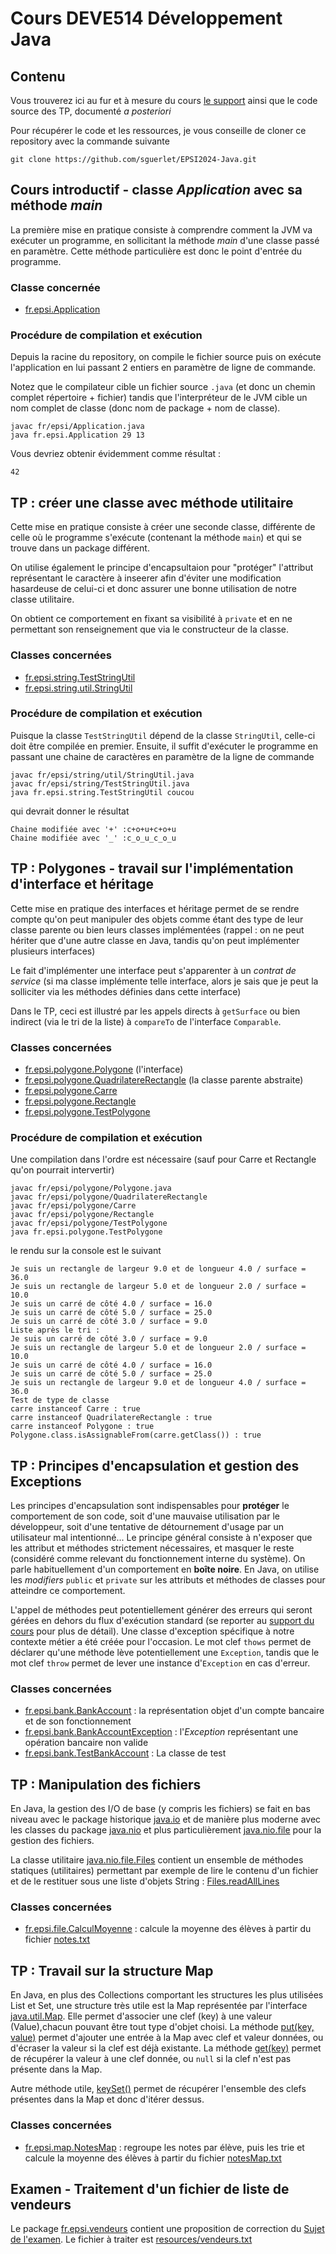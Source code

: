 # Cours DEVE514 Développement Java

## Contenu
Vous trouverez ici au fur et à mesure du cours [le support](Java%20-%20les%20fondamentaux%202023-2024.pdf) ainsi que le code source des TP, documenté _a posteriori_

Pour récupérer le code et les ressources, je vous conseille de cloner ce repository avec la commande suivante

```
git clone https://github.com/sguerlet/EPSI2024-Java.git
``` 

## Cours introductif - classe _Application_ avec sa méthode _main_

La première mise en pratique consiste à comprendre comment la JVM va exécuter un programme, en sollicitant la méthode _main_ d'une classe passé en paramètre. Cette méthode particulière est donc le point d'entrée du programme.

### Classe concernée
- [fr.epsi.Application](fr/epsi/Application.java)

###  Procédure de compilation et exécution
Depuis la racine du repository, on compile le fichier source puis on exécute l'application en lui passant 2 entiers en paramètre de ligne de commande.

Notez que le compilateur cible un fichier source `.java` (et donc un chemin complet répertoire + fichier) tandis que l'interpréteur de le JVM cible un nom complet de classe (donc nom de package + nom de classe).
```
javac fr/epsi/Application.java
java fr.epsi.Application 29 13
```
Vous devriez obtenir évidemment comme résultat :

```
42
```

## TP : créer une classe avec méthode utilitaire

Cette mise en pratique consiste à créer une seconde classe, différente de celle où le programme s'exécute (contenant la méthode `main`) et qui se trouve dans un package différent.

On utilise également le principe d'encapsultaion pour "protéger" l'attribut représentant le caractère à inseerer afin d'éviter une modification hasardeuse de celui-ci et donc assurer une bonne utilisation de notre classe utilitaire.

On obtient ce comportement en fixant sa visibilité à `private` et en ne permettant son renseignement que via le constructeur de la classe.

### Classes concernées
- [fr.epsi.string.TestStringUtil](fr/epsi/string/TestStringUtil.java)
- [fr.epsi.string.util.StringUtil](fr/epsi/string/util/StringUtil.java)

###  Procédure de compilation et exécution

Puisque la classe `TestStringUtil` dépend de la classe `StringUtil`, celle-ci doit être compilée en premier. Ensuite, il suffit d'exécuter le programme en passant une chaine de caractères en paramètre de la ligne de commande

```
javac fr/epsi/string/util/StringUtil.java
javac fr/epsi/string/TestStringUtil.java
java fr.epsi.string.TestStringUtil coucou
```

qui devrait donner le résultat

```
Chaine modifiée avec '+' :c+o+u+c+o+u
Chaine modifiée avec '_' :c_o_u_c_o_u
```

## TP : Polygones - travail sur l'implémentation d'interface et héritage

Cette mise en pratique des interfaces et héritage permet de se rendre compte qu'on peut manipuler des objets comme étant des type de leur classe parente ou bien leurs classes implémentées (rappel : on ne peut hériter que d'une autre classe en Java, tandis qu'on peut implémenter plusieurs interfaces)

Le fait d'implémenter une interface peut s'apparenter à un _contrat de service_ (si ma classe implémente telle interface, alors je sais que je peut la solliciter via les méthodes définies dans cette interface)

Dans le TP, ceci est illustré par les appels directs à `getSurface` ou bien indirect (via le tri de la liste) à `compareTo` de l'interface `Comparable`.

### Classes concernées
- [fr.epsi.polygone.Polygone](fr/epsi/polygone/Polygone.java) (l'interface)
- [fr.epsi.polygone.QuadrilatereRectangle](fr/epsi/polygone/QuadrilatereRectangle.java) (la classe parente abstraite)
- [fr.epsi.polygone.Carre](fr/epsi/polygone/Carre.java)
- [fr.epsi.polygone.Rectangle](fr/epsi/polygone/Rectangle.java)
- [fr.epsi.polygone.TestPolygone](fr/epsi/polygone/TestPolygone.java)

###  Procédure de compilation et exécution

Une compilation dans l'ordre est nécessaire (sauf pour Carre et Rectangle qu'on pourrait intervertir)

```
javac fr/epsi/polygone/Polygone.java
javac fr/epsi/polygone/QuadrilatereRectangle
javac fr/epsi/polygone/Carre
javac fr/epsi/polygone/Rectangle
javac fr/epsi/polygone/TestPolygone
java fr.epsi.polygone.TestPolygone
```

le rendu sur la console est le suivant

```
Je suis un rectangle de largeur 9.0 et de longueur 4.0 / surface = 36.0
Je suis un rectangle de largeur 5.0 et de longueur 2.0 / surface = 10.0
Je suis un carré de côté 4.0 / surface = 16.0
Je suis un carré de côté 5.0 / surface = 25.0
Je suis un carré de côté 3.0 / surface = 9.0
Liste après le tri :
Je suis un carré de côté 3.0 / surface = 9.0
Je suis un rectangle de largeur 5.0 et de longueur 2.0 / surface = 10.0
Je suis un carré de côté 4.0 / surface = 16.0
Je suis un carré de côté 5.0 / surface = 25.0
Je suis un rectangle de largeur 9.0 et de longueur 4.0 / surface = 36.0
Test de type de classe
carre instanceof Carre : true
carre instanceof QuadrilatereRectangle : true
carre instanceof Polygone : true
Polygone.class.isAssignableFrom(carre.getClass()) : true
```

## TP : Principes d'encapsulation et gestion des Exceptions

Les principes d'encapsulation sont indispensables pour **protéger** le comportement de son code, soit d'une mauvaise utilisation par le développeur, soit d'une tentative de détournement d'usage par un utilisateur mal intentionné...
Le principe général consiste à n'exposer que les attribut et méthodes strictement nécessaires, et masquer le reste (considéré comme relevant du fonctionnement interne du système). On parle habituellement d'un comportement en **boîte noire**. En Java, on utilise les _modifiers_ `public` et `private` sur les attributs et méthodes de classes pour atteindre ce comportement.

L'appel de méthodes peut potentiellement générer des erreurs qui seront gérées en dehors du flux d'exécution standard (se reporter au [support du cours](Java%20-%20les%20fondamentaux%202023-2024.pdf) pour plus de détail). Une classe d'exception spécifique à notre contexte métier a été créée pour l'occasion. Le mot clef `thows` permet de déclarer qu'une méthode lève potentiellement une `Exception`, tandis que le mot clef `throw` permet de lever une instance d'`Exception` en cas d'erreur.

### Classes concernées
- [fr.epsi.bank.BankAccount](fr/epsi/bank/BankAccount.java) : la représentation objet d'un compte bancaire et de son fonctionnement
- [fr.epsi.bank.BankAccountException](fr/epsi/bank/BankAccountException.java) : l'_Exception_ représentant une opération bancaire non valide
- [fr.epsi.bank.TestBankAccount](fr/epsi/bank/TestBankAccount.java) : La classe de test

## TP : Manipulation des fichiers

En Java, la gestion des I/O de base (y compris les fichiers) se fait en bas niveau avec le package historique [java.io](https://docs.oracle.com/en/java/javase/21/docs/api/java.base/java/io/package-summary.html) et de manière plus moderne avec les classes du package [java.nio](https://docs.oracle.com/en/java/javase/21/docs/api/java.base/java/nio/package-summary.html) et plus particulièrement [java.nio.file](https://docs.oracle.com/en/java/javase/21/docs/api/java.base/java/nio/file/package-summary.html) pour la gestion des fichiers.

La classe utilitaire [java.nio.file.Files](https://docs.oracle.com/en/java/javase/21/docs/api/java.base/java/nio/file/Files.html) contient un ensemble de méthodes statiques (utilitaires) permettant par exemple de lire le contenu d'un fichier et de le restituer sous une liste d'objets String : [Files.readAllLines](https://docs.oracle.com/en/java/javase/21/docs/api/java.base/java/nio/file/Files.html#readAllLines(java.nio.file.Path))

### Classes concernées
- [fr.epsi.file.CalculMoyenne](fr/epsi/file/CalculMoyenne.java) : calcule la moyenne des élèves à partir du fichier [notes.txt](resources/notes.txt)

## TP : Travail sur la structure Map

En Java, en plus des Collections comportant les structures les plus utilisées List et Set, une structure très utile est la Map représentée par l'interface [java.util.Map](https://docs.oracle.com/en/java/javase/21/docs/api/java.base/java/util/Map.html). Elle permet d'associer une clef (key) à une valeur (Value),chacun pouvant être tout type d'objet choisi. La méthode [put(key, value)](https://docs.oracle.com/en/java/javase/21/docs/api/java.base/java/util/Map.html#put(K,V)) permet d'ajouter une entrée à la Map avec clef et valeur données, ou d'écraser la valeur si la clef est déjà existante. La méthode [get(key)](https://docs.oracle.com/en/java/javase/21/docs/api/java.base/java/util/Map.html#get(java.lang.Object)) permet de récupérer la valeur à une clef donnée, ou `null` si la clef n'est pas présente dans la Map.

Autre méthode utile, [keySet()](https://docs.oracle.com/en/java/javase/21/docs/api/java.base/java/util/Map.html#keySet()) permet de récupérer l'ensemble des clefs présentes dans la Map et donc d'itérer dessus.

### Classes concernées
- [fr.epsi.map.NotesMap](fr/epsi/map/NotesMap.java) : regroupe les notes par élève, puis les trie et calcule la moyenne des élèves à partir du fichier [notesMap.txt](resources/notesMap.txt)

## Examen - Traitement d'un fichier de liste de vendeurs

Le package [fr.epsi.vendeurs](fr/epsi/vendeurs/) contient une proposition de correction du [Sujet de l'examen](Sujet%20Java%20les%20fondamentaux%202024.pdf). 
Le fichier à traiter est [resources/vendeurs.txt](resources/vendeurs.txt) 